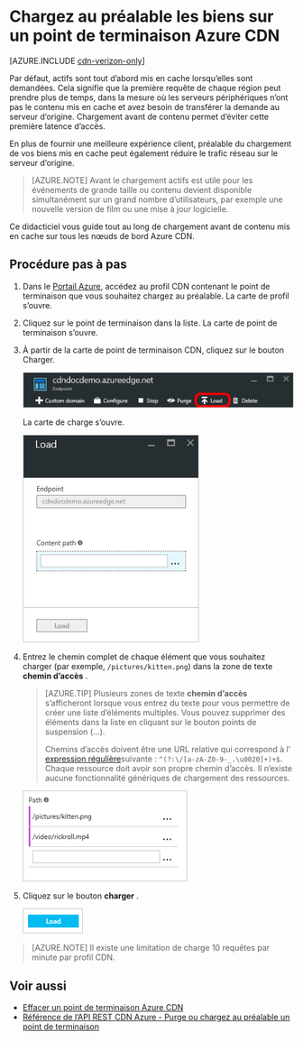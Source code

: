 <properties
    pageTitle="Chargez au préalable les biens sur un point de terminaison Azure CDN | Microsoft Azure"
    description="Découvrez comment chargez au préalable contenu mis en cache sur un point de terminaison CDN."
    services="cdn"
    documentationCenter=""
    authors="camsoper"
    manager="erikre"
    editor=""/>

<tags
    ms.service="cdn"
    ms.workload="tbd"
    ms.tgt_pltfrm="na"
    ms.devlang="na"
    ms.topic="article"
    ms.date="07/28/2016"
    ms.author="casoper"/>

# <a name="pre-load-assets-on-an-azure-cdn-endpoint"></a>Chargez au préalable les biens sur un point de terminaison Azure CDN

[AZURE.INCLUDE [cdn-verizon-only](../../includes/cdn-verizon-only.md)]

Par défaut, actifs sont tout d’abord mis en cache lorsqu’elles sont demandées. Cela signifie que la première requête de chaque région peut prendre plus de temps, dans la mesure où les serveurs périphériques n’ont pas le contenu mis en cache et avez besoin de transférer la demande au serveur d’origine. Chargement avant de contenu permet d’éviter cette première latence d’accès.

En plus de fournir une meilleure expérience client, préalable du chargement de vos biens mis en cache peut également réduire le trafic réseau sur le serveur d’origine.

> [AZURE.NOTE] Avant le chargement actifs est utile pour les événements de grande taille ou contenu devient disponible simultanément sur un grand nombre d’utilisateurs, par exemple une nouvelle version de film ou une mise à jour logicielle.

Ce didacticiel vous guide tout au long de chargement avant de contenu mis en cache sur tous les nœuds de bord Azure CDN.

## <a name="walkthrough"></a>Procédure pas à pas

1. Dans le [Portail Azure](https://portal.azure.com), accédez au profil CDN contenant le point de terminaison que vous souhaitez chargez au préalable.  La carte de profil s’ouvre.

2. Cliquez sur le point de terminaison dans la liste.  La carte de point de terminaison s’ouvre.

3. À partir de la carte de point de terminaison CDN, cliquez sur le bouton Charger.

    ![Carte de point de terminaison CDN](./media/cdn-preload-endpoint/cdn-endpoint-blade.png)

    La carte de charge s’ouvre.

    ![Carte de charge CDN](./media/cdn-preload-endpoint/cdn-load-blade.png)

4. Entrez le chemin complet de chaque élément que vous souhaitez charger (par exemple, `/pictures/kitten.png`) dans la zone de texte **chemin d’accès** .

    > [AZURE.TIP] Plusieurs zones de texte **chemin d’accès** s’afficheront lorsque vous entrez du texte pour vous permettre de créer une liste d’éléments multiples.  Vous pouvez supprimer des éléments dans la liste en cliquant sur le bouton points de suspension (...).
    >
    > Chemins d’accès doivent être une URL relative qui correspond à l' [expression régulière](https://msdn.microsoft.com/library/az24scfc.aspx)suivante : `^(?:\/[a-zA-Z0-9-_.\u0020]+)+$`.  Chaque ressource doit avoir son propre chemin d’accès.  Il n’existe aucune fonctionnalité génériques de chargement des ressources.

    ![Bouton Charger](./media/cdn-preload-endpoint/cdn-load-paths.png)

5. Cliquez sur le bouton **charger** .

    ![Bouton Charger](./media/cdn-preload-endpoint/cdn-load-button.png)

> [AZURE.NOTE] Il existe une limitation de charge 10 requêtes par minute par profil CDN.

## <a name="see-also"></a>Voir aussi
- [Effacer un point de terminaison Azure CDN](cdn-purge-endpoint.md)
- [Référence de l’API REST CDN Azure - Purge ou chargez au préalable un point de terminaison](https://msdn.microsoft.com/library/mt634451.aspx)
